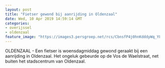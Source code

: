 ```yaml
---
layout: post
title: "Fietser gewond bij aanrijding in Oldenzaal"
date: Wed, 10 Apr 2019 14:59:14 GMT
categories: 
- overijssel 
- oldenzaal 
feature_image: "https://images3.persgroep.net/rcs/CbnsfP4j0hnKdddyWq_YL0uSJek/diocontent/145246519/_fitwidth/400/?appId=21791a8992982cd8da851550a453bd7f&quality=0.7"
---
```


OLDENZAAL - Een fietser is woensdagmiddag gewond geraakt bij een aanrijding in Oldenzaal. Het ongeluk gebeurde op de Vos de Waelstraat, net buiten het stadscentrum van Oldenzaal.
